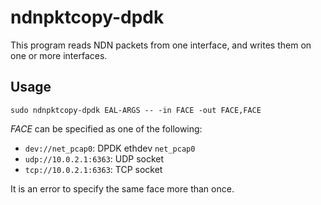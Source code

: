 # ndnpktcopy-dpdk

This program reads NDN packets from one interface, and writes them on one or more interfaces.

## Usage

```
sudo ndnpktcopy-dpdk EAL-ARGS -- -in FACE -out FACE,FACE
```

*FACE* can be specified as one of the following:

* `dev://net_pcap0`: DPDK ethdev `net_pcap0`
* `udp://10.0.2.1:6363`: UDP socket
* `tcp://10.0.2.1:6363`: TCP socket

It is an error to specify the same face more than once.
